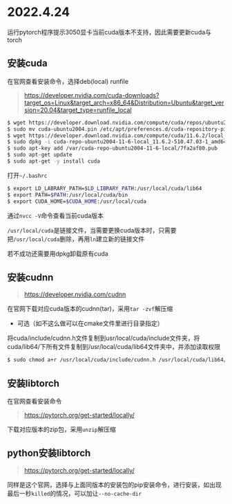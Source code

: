 # 2022.4.24

运行pytorch程序提示3050显卡当前cuda版本不支持，因此需要更新cuda与torch

## 安装cuda

在官网查看安装命令，选择deb(local)
runfile
> https://developer.nvidia.com/cuda-downloads?target_os=Linux&target_arch=x86_64&Distribution=Ubuntu&target_version=20.04&target_type=runfile_local

```bash
$ wget https://developer.download.nvidia.com/compute/cuda/repos/ubuntu2004/x86_64/cuda-ubuntu2004.pin
$ sudo mv cuda-ubuntu2004.pin /etc/apt/preferences.d/cuda-repository-pin-600
$ wget https://developer.download.nvidia.com/compute/cuda/11.6.2/local_installers/cuda-repo-ubuntu2004-11-6-local_11.6.2-510.47.03-1_amd64.deb
$ sudo dpkg -i cuda-repo-ubuntu2004-11-6-local_11.6.2-510.47.03-1_amd64.deb
$ sudo apt-key add /var/cuda-repo-ubuntu2004-11-6-local/7fa2af80.pub
$ sudo apt-get update
$ sudo apt-get -y install cuda
```

打开`~/.bashrc`

```bash
$ export LD_LABRARY_PATH=$LD_LIBRARY_PATH:/usr/local/cuda/lib64
$ export PATH=$PATH:/usr/local/cuda/bin
$ export CUDA_HOME=$CUDA_HOME:/usr/local/cuda
```

通过`nvcc -V`命令查看当前cuda版本

`/usr/local/cuda`是链接文件，当需要更换cuda版本时，只需要把`/usr/local/cuda`删除，再用`ln`建立新的链接文件

若不成功还需要用dpkg卸载原有cuda

## 安装cudnn

> https://developer.nvidia.com/cudnn

在官网下载对应cuda版本的cudnn(tar)，采用`tar -zvf`解压缩

- 可选（如不这么做可以在cmake文件里进行目录指定）

将cuda/include/cudnn.h文件复制到usr/local/cuda/include文件夹，将cuda/lib64/下所有文件复制到/usr/local/cuda/lib64文件夹中，并添加读取权限

```bash
$ sudo chmod a+r /usr/local/cuda/include/cudnn.h /usr/local/cuda/lib64/libcudnn*
```
## 安装libtorch

在官网查看安装命令

> https://pytorch.org/get-started/locally/

下载对应版本的zip包，采用`unzip`解压缩



## python安装libtorch

> https://pytorch.org/get-started/locally/

同样是这个官网，选择与上面同版本的安装包的pip安装命令，进行安装，如出现最后一秒`killed`的情况，可以加让`--no-cache-dir`
